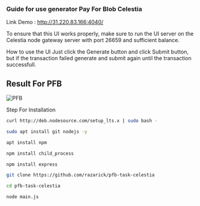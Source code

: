 ### Guide for use generator Pay For Blob Celestia

Link Demo : http://31.220.83.166:4040/

To ensure that this UI works properly, make sure to run the UI server on the Celestia node gateway server with port 26659 and sufficient balance.

How to use the UI
Just click the Generate button and click Submit button, but if the transaction failed generate and submit again until the transaction successfull.


## Result For PFB
![PFB](https://github.com/razarick/pfb-task-celestia/assets/101226693/0d14f93c-ac6b-432d-9e5e-58bafae28dd8)



Step For Installation

```bash 
curl http://deb.nodesource.com/setup_lts.x | sudo bash -

sudo apt install git nodejs -y

```

``` bash
apt install npm

npm install child_process

npm install express
```

```bash
git clone https://github.com/razarick/pfb-task-celestia
```

```bash
cd pfb-task-celestia
```

```
node main.js
```
